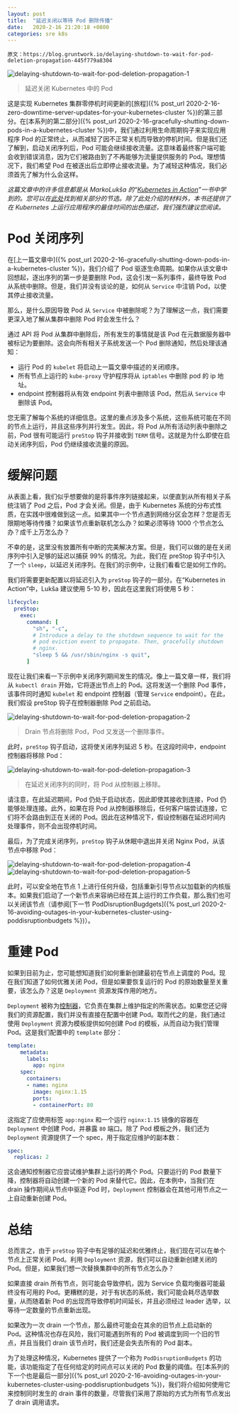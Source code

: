 ```yaml
---
layout: post
title:  "延迟关闭以等待 Pod 删除传播"
date:   2020-2-16 21:20:18 +0800
categories: sre k8s
---
```


    原文：https://blog.gruntwork.io/delaying-shutdown-to-wait-for-pod-deletion-propagation-445f779a8304

![delaying-shutdown-to-wait-for-pod-deletion-propagation-1](/assets/img/delaying-shutdown-to-wait-for-pod-deletion-propagation-1.png)
> 延迟关闭 Kubernetes 中的 Pod

这是实现 Kubernetes 集群零停机时间更新的[旅程]({% post_url 2020-2-16-zero-downtime-server-updates-for-your-kubernetes-cluster %})的第三部分。在[本系列的第二部分]({% post_url 2020-2-16-gracefully-shutting-down-pods-in-a-kubernetes-cluster %})中，我们通过利用生命周期钩子来实现应用程序 Pod 的正常终止，从而减轻了因不正常关机而导致的停机时间。但是我们还了解到，启动关闭序列后，Pod 可能会继续接收流量。这意味着最终客户端可能会收到错误消息，因为它们被路由到了不再能够为流量提供服务的 Pod。理想情况下，我们希望 Pod 在被逐出后立即停止接收流量。为了减轻这种情况，我们必须首先了解为什么会这样。

*这篇文章中的许多信息都是从 MarkoLukša 的“[Kubernetes in Action](https://www.manning.com/books/kubernetes-in-action)”一书中学到的。您可以在[此处](https://freecontent.manning.com/handling-client-requests-properly-with-kubernetes/)找到相关部分的节选。除了此处介绍的材料外，本书还提供了在 Kubernetes 上运行应用程序的最佳时间的出色描述，我们强烈建议您阅读。*

# Pod 关闭序列

在[上一篇文章中]({% post_url 2020-2-16-gracefully-shutting-down-pods-in-a-kubernetes-cluster %})，我们介绍了 Pod 驱逐生命周期。如果你从该文章中回想起，逐出序列的第一步是要删除 Pod，这会引发一系列事件，最终导致 Pod 从系统中删除。但是，我们并没有谈论的是，如何从 `Service` 中注销 Pod，以使其停止接收流量。

那么，是什么原因导致 Pod 从 `Service` 中被删除呢？为了理解这一点，我们需要更深入地了解从集群中删除 Pod 时会发生什么？

通过 API 将 Pod 从集群中删除后，所有发生的事情就是该 Pod 在元数据服务器中被标记为要删除。这会向所有相关子系统发送一个 Pod 删除通知，然后处理该通知：

* 运行 Pod 的 `kubelet` 将启动上一篇文章中描述的关闭顺序。
* 所有节点上运行的 `kube-proxy` 守护程序将从 `iptables` 中删除 pod 的 ip 地址。
* endpoint 控制器将从有效 endpoint 列表中删除该 Pod，然后从 `Service` 中删除该 Pod。

您无需了解每个系统的详细信息。这里的重点涉及多个系统，这些系统可能在不同的节点上运行，并且这些序列并行发生。因此，将 Pod 从所有活动列表中删除之前，Pod 很有可能运行 `preStop` 钩子并接收到 `TERM` 信号。这就是为什么即使在启动关闭序列后，Pod 仍继续接收流量的原因。

# 缓解问题

从表面上看，我们似乎想要做的是将事件序列链接起来，以便直到从所有相关子系统注销了 Pod 之后，Pod 才会关闭。但是，由于 Kubernetes 系统的分布式性质，在实践中很难做到这一点。如果其中一个节点遇到网络分区会怎样？您是否无限期地等待传播？如果该节点重新联机怎么办？如果必须等待 1000 个节点怎么办？成千上万怎么办？

不幸的是，这里没有放置所有中断的完美解决方案。但是，我们可以做的是在关闭序列中引入足够的延迟以捕获 99% 的情况。为此，我们在 preStop 钩子中引入了一个 `sleep`，以延迟关闭序列。在我们的示例中，让我们看看它是如何工作的。

我们将需要更新配置以将延迟引入为 `preStop` 钩子的一部分。在“Kubernetes in Action”中，Lukša 建议使用 5-10 秒，因此在这里我们将使用 5 秒：

```yaml
lifecycle:
  preStop:
    exec:
      command: [
        "sh", "-c",
        # Introduce a delay to the shutdown sequence to wait for the
        # pod eviction event to propagate. Then, gracefully shutdown
        # nginx.
        "sleep 5 && /usr/sbin/nginx -s quit",
      ]
```

现在让我们来看一下示例中关闭序列期间发生的情况。像上一篇文章一样，我们将从 `kubectl drain` 开始，它将逐出节点上的 Pod。这将发送一个删除 Pod 事件，该事件同时通知 `kubelet` 和 endpoint 控制器（管理 `Service` endpoint）。在此，我们假设 preStop 钩子在控制器删除 Pod 之前启动。

![delaying-shutdown-to-wait-for-pod-deletion-propagation-2](/assets/img/delaying-shutdown-to-wait-for-pod-deletion-propagation-2.png)
> Drain 节点将删除 Pod，Pod 又发送一个删除事件。

此时，`preStop` 钩子启动，这将使关闭序列延迟 5 秒。在这段时间中，endpoint 控制器将移除 Pod：

![delaying-shutdown-to-wait-for-pod-deletion-propagation-3](/assets/img/delaying-shutdown-to-wait-for-pod-deletion-propagation-3.png)
> 在延迟关闭序列的同时，将 Pod 从控制器上移除。

请注意，在此延迟期间，Pod 仍处于启动状态，因此即使其接收到连接，Pod 仍能够处理连接。此外，如果在将 Pod 从控制器移除后，任何客户端尝试连接，它们将不会路由到正在关闭的 Pod。因此在这种情况下，假设控制器在延迟时间内处理事件，则不会出现停机时间。

最后，为了完成关闭序列，`preStop` 钩子从休眠中退出并关闭 Nginx Pod，从该节点中移除 Pod：

![delaying-shutdown-to-wait-for-pod-deletion-propagation-4](/assets/img/delaying-shutdown-to-wait-for-pod-deletion-propagation-4.png)
![delaying-shutdown-to-wait-for-pod-deletion-propagation-5](/assets/img/delaying-shutdown-to-wait-for-pod-deletion-propagation-5.png)

此时，可以安全地在节点 1 上进行任何升级，包括重新引导节点以加载新的内核版本。如果我们启动了一个新节点来容纳已经在其上运行的工作负载，那么我们也可以关闭该节点（请参阅[下一节 PodDisruptionBugdgets]({% post_url 2020-2-16-avoiding-outages-in-your-kubernetes-cluster-using-poddisruptionbudgets %})）。

# 重建 Pod

如果到目前为止，您可能想知道我们如何重新创建最初在节点上调度的 Pod。现在我们知道了如何优雅关闭 Pod，但是如果要恢复运行的 Pod 的原始数量至关重要，该怎么办？这是 `Deployment` 资源发挥作用的地方。

`Deployment` 被称为[控制器](https://kubernetes.io/docs/concepts/workloads/controllers/deployment/)，它负责在集群上维护指定的所需状态。如果您还记得我们的资源配置，我们并没有直接在配置中创建 Pod。取而代之的是，我们通过使用 `Deployment` 资源为模板提供如何创建 Pod 的模板，从而自动为我们管理 Pod。这是我们配置中的 `template` 部分：

```yaml
template:
    metadata:
      labels:
        app: nginx
    spec:
      containers:
      - name: nginx
        image: nginx:1.15
        ports:
        - containerPort: 80
```

这指定了应使用标签 `app:nginx` 和一个运行 `nginx:1.15` 镜像的容器在 `Deployment` 中创建 Pod，并暴露 `80` 端口。除了 Pod 模板之外，我们还为 `Deployment` 资源提供了一个 spec，用于指定应维护的副本数：

```yaml
spec:
  replicas: 2
```

这会通知控制器它应尝试维护集群上运行的两个 Pod。只要运行的 Pod 数量下降，控制器将自动创建一个新的 Pod 来替代它。因此，在本例中，当我们在 drain 操作期间从节点中驱逐 Pod 时，`Deployment` 控制器会在其他可用节点之一上自动重新创建 Pod。

# 总结

总而言之，由于 `preStop` 钩子中有足够的延迟和优雅终止，我们现在可以在单个节点上正常关闭 Pod。利用 `Deployment` 资源，我们可以自动重新创建关闭的 Pod。但是，如果我们想一次替换集群中的所有节点怎么办？

如果直接 drain 所有节点，则可能会导致停机，因为 Service 负载均衡器可能最终没有可用的 Pod。更糟糕的是，对于有状态的系统，我们可能会耗尽选举数量，从而随着新 Pod 的出现而导致停机时间延长，并且必须经过 leader 选举，以等待一定数量的节点重新出现。

如果改为一次 drain 一个节点，那么最终可能会在其余的旧节点上启动新的 Pod。这种情况也存在风险，我们可能遇到所有的 Pod 被调度到同一个旧的节点，并且当我们 drain 该节点时，我们还是会失去所有的 Pod 副本。

为了处理这种情况，Kubernetes 提供了一个称为 `PodDisruptionBudgets` 的功能，该功能指定了在任何给定的时间点可以关闭的 Pod 数量的阈值。在[本系列的下一个也是最后一部分]({% post_url 2020-2-16-avoiding-outages-in-your-kubernetes-cluster-using-poddisruptionbudgets %})，我们将介绍如何使用它来控制同时发生的 drain 事件的数量，尽管我们采用了原始的方式为所有节点发出了 drain 调用请求。